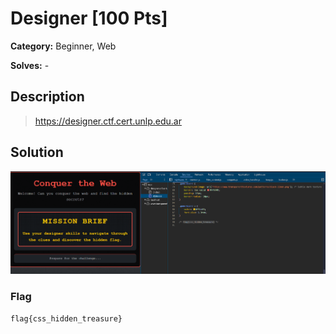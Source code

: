 # Designer [100 Pts]

**Category:** Beginner, Web

**Solves:** -

## Description
> https://designer.ctf.cert.unlp.edu.ar


## Solution

![Sol](image.png)

### Flag

`flag{css_hidden_treasure}` 